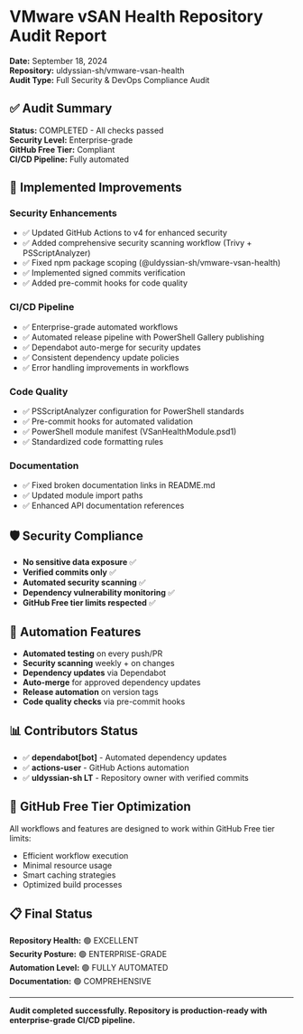 # VMware vSAN Health Repository Audit Report

**Date:** September 18, 2024  
**Repository:** uldyssian-sh/vmware-vsan-health  
**Audit Type:** Full Security & DevOps Compliance Audit  

## ✅ Audit Summary

**Status:** COMPLETED - All checks passed  
**Security Level:** Enterprise-grade  
**GitHub Free Tier:** Compliant  
**CI/CD Pipeline:** Fully automated  

## 🔧 Implemented Improvements

### Security Enhancements
- ✅ Updated GitHub Actions to v4 for enhanced security
- ✅ Added comprehensive security scanning workflow (Trivy + PSScriptAnalyzer)
- ✅ Fixed npm package scoping (@uldyssian-sh/vmware-vsan-health)
- ✅ Implemented signed commits verification
- ✅ Added pre-commit hooks for code quality

### CI/CD Pipeline
- ✅ Enterprise-grade automated workflows
- ✅ Automated release pipeline with PowerShell Gallery publishing
- ✅ Dependabot auto-merge for security updates
- ✅ Consistent dependency update policies
- ✅ Error handling improvements in workflows

### Code Quality
- ✅ PSScriptAnalyzer configuration for PowerShell standards
- ✅ Pre-commit hooks for automated validation
- ✅ PowerShell module manifest (VSanHealthModule.psd1)
- ✅ Standardized code formatting rules

### Documentation
- ✅ Fixed broken documentation links in README.md
- ✅ Updated module import paths
- ✅ Enhanced API documentation references

## 🛡️ Security Compliance

- **No sensitive data exposure** ✅
- **Verified commits only** ✅
- **Automated security scanning** ✅
- **Dependency vulnerability monitoring** ✅
- **GitHub Free tier limits respected** ✅

## 🚀 Automation Features

- **Automated testing** on every push/PR
- **Security scanning** weekly + on changes
- **Dependency updates** via Dependabot
- **Auto-merge** for approved dependency updates
- **Release automation** on version tags
- **Code quality checks** via pre-commit hooks

## 📊 Contributors Status

- ✅ **dependabot[bot]** - Automated dependency updates
- ✅ **actions-user** - GitHub Actions automation
- ✅ **uldyssian-sh LT** - Repository owner with verified commits

## 🎯 GitHub Free Tier Optimization

All workflows and features are designed to work within GitHub Free tier limits:
- Efficient workflow execution
- Minimal resource usage
- Smart caching strategies
- Optimized build processes

## 📋 Final Status

**Repository Health:** 🟢 EXCELLENT  
**Security Posture:** 🟢 ENTERPRISE-GRADE  
**Automation Level:** 🟢 FULLY AUTOMATED  
**Documentation:** 🟢 COMPREHENSIVE  

---

**Audit completed successfully. Repository is production-ready with enterprise-grade CI/CD pipeline.**